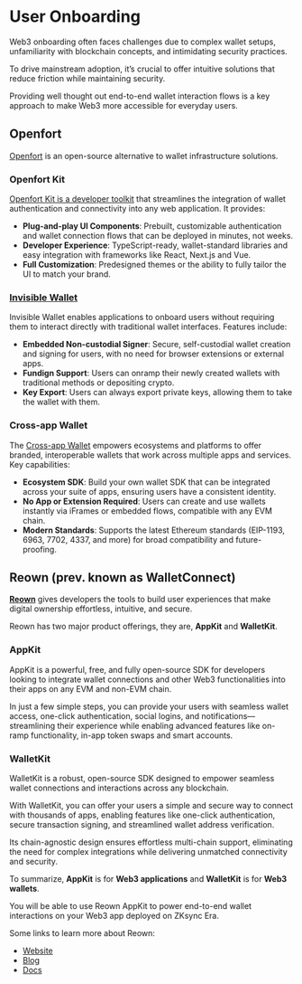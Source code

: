 # User Onboarding

Web3 onboarding often faces challenges due to complex wallet setups, unfamiliarity with blockchain concepts, and intimidating security practices.

To drive mainstream adoption, it’s crucial to offer intuitive solutions that reduce friction while maintaining security.

Providing well thought out end-to-end wallet interaction flows is a key approach to make Web3 more accessible for everyday users.

## Openfort

[Openfort](https://openfort.io) is an open-source alternative to wallet infrastructure solutions.

### Openfort Kit

[Openfort Kit is a developer toolkit](https://www.openfort.io/docs/products/kit/react/quickstart) that streamlines the integration of wallet authentication and connectivity into any web application. It provides:

- **Plug-and-play UI Components**: Prebuilt, customizable authentication and wallet connection flows that can be deployed in minutes, not weeks.
- **Developer Experience**: TypeScript-ready, wallet-standard libraries and easy integration with frameworks like React, Next.js and Vue.
- **Full Customization**: Predesigned themes or the ability to fully tailor the UI to match your brand.

### [Invisible Wallet](https://www.openfort.io/docs/products/embedded-wallet/javascript)

Invisible Wallet enables applications to onboard users without requiring them to interact directly with traditional wallet interfaces. Features include:

- **Embedded Non-custodial Signer**: Secure, self-custodial wallet creation and signing for users, with no need for browser extensions or external apps.
- **Fundign Support**: Users can onramp their newly created wallets with traditional methods or depositing crypto.
- **Key Export**: Users can always export private keys, allowing them to take the wallet with them.

### Cross-app Wallet

The [Cross-app Wallet](https://www.openfort.io/docs/products/cross-app-wallet/setup) empowers ecosystems and platforms to offer branded, interoperable wallets that work across multiple apps and services. Key capabilities:

- **Ecosystem SDK**: Build your own wallet SDK that can be integrated across your suite of apps, ensuring users have a consistent identity.
- **No App or Extension Required**: Users can create and use wallets instantly via iFrames or embedded flows, compatible with any EVM chain.
- **Modern Standards**: Supports the latest Ethereum standards (EIP-1193, 6963, 7702, 4337, and more) for broad compatibility and future-proofing.

## Reown (prev. known as WalletConnect)

**[Reown](https://reown.com/?utm_source=zksync&utm_medium=docs&utm_campaign=backlinks)** gives developers the tools to build user
experiences that make digital ownership effortless, intuitive, and secure.

Reown has two major product offerings, they are, **AppKit** and **WalletKit**.

### AppKit

AppKit is a powerful, free, and fully open-source SDK for developers
looking to integrate wallet connections and other Web3 functionalities into their apps on any EVM and non-EVM chain.

In just a few simple steps, you can provide your users with seamless wallet access, one-click authentication, social logins, and
notifications—streamlining their experience while enabling advanced features like on-ramp functionality, in-app token swaps and smart accounts.

### WalletKit

WalletKit is a robust, open-source SDK designed to empower seamless wallet connections and interactions across any blockchain.

With WalletKit, you can offer your users a simple and secure way to connect with thousands of apps, enabling features like one-click authentication,
secure transaction signing, and streamlined wallet address verification.

Its chain-agnostic design ensures effortless multi-chain support, eliminating the need for complex integrations while delivering unmatched
connectivity and security.

To summarize, **AppKit** is for **Web3 applications** and **WalletKit** is for **Web3 wallets**.

You will be able to use Reown AppKit to power end-to-end wallet interactions on your Web3 app deployed on ZKsync Era.

Some links to learn more about Reown:

- [Website](https://reown.com/?utm_source=zksync&utm_medium=docs&utm_campaign=backlinks)
- [Blog](https://reown.com/blog?utm_source=zksync&utm_medium=docs&utm_campaign=backlinks)
- [Docs](https://docs.reown.com/?utm_source=zksync&utm_medium=docs&utm_campaign=backlinks)
